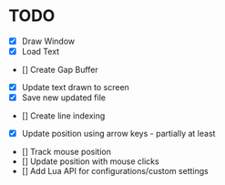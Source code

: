 # TODO

- [x] Draw Window
- [x] Load Text
- [] Create Gap Buffer
- [x] Update text drawn to screen
- [x] Save new updated file
- [] Create line indexing
- [x] Update position using arrow keys - partially at least
- [] Track mouse position
- [] Update position with mouse clicks
- [] Add Lua API for configurations/custom settings